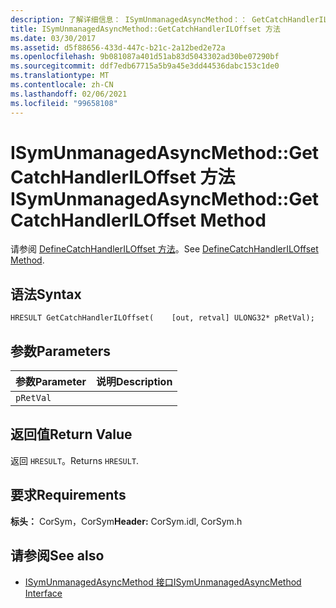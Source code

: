 ```yaml
---
description: 了解详细信息： ISymUnmanagedAsyncMethod：： GetCatchHandlerILOffset 方法
title: ISymUnmanagedAsyncMethod::GetCatchHandlerILOffset 方法
ms.date: 03/30/2017
ms.assetid: d5f88656-433d-447c-b21c-2a12bed2e72a
ms.openlocfilehash: 9b081087a401d51ab83d5043302ad30be07290bf
ms.sourcegitcommit: ddf7edb67715a5b9a45e3dd44536dabc153c1de0
ms.translationtype: MT
ms.contentlocale: zh-CN
ms.lasthandoff: 02/06/2021
ms.locfileid: "99658108"
---
```

# <a name="isymunmanagedasyncmethodgetcatchhandleriloffset-method"></a><span data-ttu-id="fa770-103">ISymUnmanagedAsyncMethod::GetCatchHandlerILOffset 方法</span><span class="sxs-lookup"><span data-stu-id="fa770-103">ISymUnmanagedAsyncMethod::GetCatchHandlerILOffset Method</span></span>

<span data-ttu-id="fa770-104">请参阅 [DefineCatchHandlerILOffset 方法](isymunmanagedasyncmethodpropertieswriter-definecatchhandleriloffset-method.md)。</span><span class="sxs-lookup"><span data-stu-id="fa770-104">See [DefineCatchHandlerILOffset Method](isymunmanagedasyncmethodpropertieswriter-definecatchhandleriloffset-method.md).</span></span>  
  
## <a name="syntax"></a><span data-ttu-id="fa770-105">语法</span><span class="sxs-lookup"><span data-stu-id="fa770-105">Syntax</span></span>  
  
```idl  
HRESULT GetCatchHandlerILOffset(    [out, retval] ULONG32* pRetVal);  
```  
  
## <a name="parameters"></a><span data-ttu-id="fa770-106">参数</span><span class="sxs-lookup"><span data-stu-id="fa770-106">Parameters</span></span>  
  
|<span data-ttu-id="fa770-107">参数</span><span class="sxs-lookup"><span data-stu-id="fa770-107">Parameter</span></span>|<span data-ttu-id="fa770-108">说明</span><span class="sxs-lookup"><span data-stu-id="fa770-108">Description</span></span>|  
|---------------|-----------------|  
|`pRetVal`||  
  
## <a name="return-value"></a><span data-ttu-id="fa770-109">返回值</span><span class="sxs-lookup"><span data-stu-id="fa770-109">Return Value</span></span>  

 <span data-ttu-id="fa770-110">返回 `HRESULT`。</span><span class="sxs-lookup"><span data-stu-id="fa770-110">Returns `HRESULT`.</span></span>  
  
## <a name="requirements"></a><span data-ttu-id="fa770-111">要求</span><span class="sxs-lookup"><span data-stu-id="fa770-111">Requirements</span></span>  

 <span data-ttu-id="fa770-112">**标头：** CorSym，CorSym</span><span class="sxs-lookup"><span data-stu-id="fa770-112">**Header:** CorSym.idl, CorSym.h</span></span>  
  
## <a name="see-also"></a><span data-ttu-id="fa770-113">请参阅</span><span class="sxs-lookup"><span data-stu-id="fa770-113">See also</span></span>

- [<span data-ttu-id="fa770-114">ISymUnmanagedAsyncMethod 接口</span><span class="sxs-lookup"><span data-stu-id="fa770-114">ISymUnmanagedAsyncMethod Interface</span></span>](isymunmanagedasyncmethod-interface.md)
